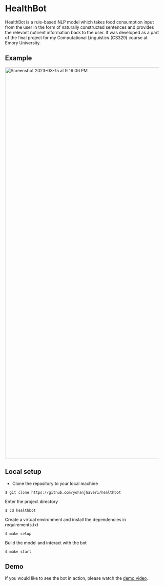 # HealthBot

HealthBot is a rule-based NLP model which takes food consumption input from the user in the form of naturally constructed sentences and provides the relevant nutrient information back to the user. It was developed as a part of the final project for my Computational Linguistics (CS329) course at Emory University. 

## Example

<img width="1283" alt="Screenshot 2023-03-15 at 9 16 06 PM" src="https://user-images.githubusercontent.com/35095726/225484574-c70855ca-d414-45fe-920d-e1ecc627685b.png">

## Local setup

- Clone the repository to your local machine
```
$ git clone https://github.com/yohanjhaveri/healthbot
```

Enter the project directory
```
$ cd healthbot
```

Create a virtual environment and install the dependencies in requirements.txt
```
$ make setup
```

Build the model and interact with the bot
```
$ make start
```

## Demo

If you would like to see the bot in action, please watch the [demo video](https://www.youtube.com/watch?v=TbHb3VGr1sY).
